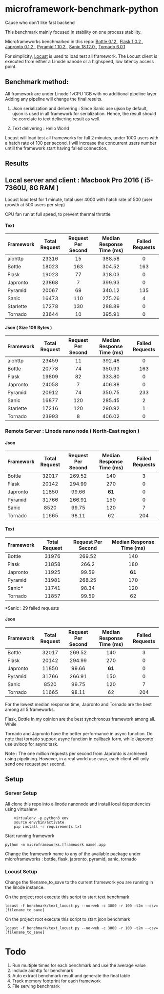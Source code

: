 # microframework-benchmark-python
Cause who don't like fast backend

This benchmark mainly focused in stability on one process stability. 

Microframeworks benchmarked in this repo: [Bottle 0.12 ](https://bottlepy.org/), [Flask 1.0.2 ](http://flask.pocoo.org/), [Japronto 0.1.2 ](https://github.com/squeaky-pl/japronto), [Pyramid 1.10.2 ](https://docs.pylonsproject.org/projects/pyramid/en/latest/index.html), [Sanic 18.12.0 ](https://github.com/huge-success/sanic), [Tornado 6.0.1](https://www.tornadoweb.org/en/stable/)

For simplicity, [Locust](https://locust.io/) is used to load test all framework. The Locust client is executed from either a Linode nanode or a highspeed, low latency access point. 

## Benchmark method:

All framework are under Linode 1vCPU 1GB with no additional pipeline layer. Adding any pipeline will change the final results.

1. Json serialization and delivering : Since Sanic use ujson by default, ujson is used in all framework for serialization. Hence, the result should be correlate to text delivering result as well.

2. Text delivering : Hello World

Locust will load test all frameworks for full 2 minutes, under 1000 users with a hatch rate of 100 per second. I will increase the concurrent users number untill the framework start having failed connection.

## Results

## Local server and client : Macbook Pro 2016 ( i5-7360U, 8G RAM )

Locust load test for 1 minute, total user 4000 with hatch rate of 500 (user growth at 500 users per step)

CPU fan run at full speed, to prevent thermal throttle

#### Text

| Framework  | Total Request  | Request Per Second  | Median Response Time (ms) | Failed Requests |
|------------|:--------------:|:-------------------:|:---------------------:|:---:|
|   aiohttp   |  23316     |  15 | 388.58 | 0 |
|   Bottle   |  18023         | 163  | 304.52 | 163 |
|   Flask    |  19023 | 77 |  318.03 | 0 |
|   Japronto |  23868 |  7 | 399.93  | 0 |
|   Pyramid  |  20067 |  69 | 340.12 | 135 |
|   Sanic    |  16473 | 110  |  275.26 | 4 |
|   Starlette    |  17278 | 130  |  288.89 | 0 |
|   Tornado  |  23644 | 10  |  395.91 | 0 |

#### Json ( Size 106 Bytes )

| Framework  | Total Request  | Request Per Second  | Median Response Time (ms) | Failed Requests |
|------------|:--------------:|:-------------------:|:---------------------:|:---:|
|   aiohttp   |  23459     |  11 | 392.48 | 0 |
|   Bottle   |  20778    |  74 | 350.93 | 163 |
|   Flask    |  19809 | 82  |  333.80 | 0 |
|   Japronto |  24058 |  7 | 406.88  | 0 |
|   Pyramid  |  20912 |  74 | 350.75 | 233 |
|   Sanic    |  16877 | 120  |  285.45 | 2 |
|   Starlette    |  17216 | 120   |  290.92 | 1 |
|   Tornado  |  23993 |  8 | 406.02 | 0 |

### Remote Server : Linode nano node ( North-East region )


#### Json

| Framework  | Total Request  | Request Per Second  | Median Response Time (ms) | Failed Requests |
|------------|:--------------:|:-------------------:|:---------------------:|:---:|
|   Bottle   |  32017         |  269.52 | 140 | 3 |
|   Flask    |  20142 |  294.99 |  270 | 0 |
|   Japronto |  11850 |  99.66 | **61**  | 0 |
|   Pyramid  |  31766 |  266.91 | 150 | 0 |
|   Sanic    |  8520 | 99.75  |  120 | 7 |
|   Tornado  |  11665 | 98.11  |  62 | 204 |

#### Text

| Framework  | Total Request  | Request Per Second  | Median Response Time (ms) |
|------------|:--------------:|:-------------------:|:---------------------:|
|   Bottle   |  31976         |  269.52 | 140 |
|   Flask    |  31858 |  266.2 |  180 |
|   Japronto |  11925 |  99.59 | **61**  |
|   Pyramid  |  31981 |  268.25 | 170 |
|   Sanic*    |  11741 | 98.34  |  120 |
|   Tornado  |  11857 | 99.59  |  62 |

*Sanic : 29 failed requests

#### Json

| Framework  | Total Request  | Request Per Second  | Median Response Time (ms) | Failed Requests |
|------------|:--------------:|:-------------------:|:---------------------:|:---:|
|   Bottle   |  32017         |  269.52 | 140 | 3 |
|   Flask    |  20142 |  294.99 |  270 | 0 |
|   Japronto |  11850 |  99.66 | **61**  | 0 |
|   Pyramid  |  31766 |  266.91 | 150 | 0 |
|   Sanic    |  8520 | 99.75  |  120 | 7 |
|   Tornado  |  11665 | 98.11  |  62 | 204 |

For the lowest median response time, Japronto and Tornado are the best among all 5 frameworks.

Flask, Bottle in my opinion are the best synchronous framework among all. While 

Tornado and Japronto have the better performance in async function. Do note that tornado support async function in callback form, while Japronto use uvloop for async task. 

Note : The one million requests per second from Japronto is archieved using pipelining. However, in a real world use case, each client will only send one request per second.

## Setup

### Server Setup

All clone this repo into a linode nanonode and install local dependencies using virtualenv

```
    virtualenv -p python3 env
    source env/bin/activate
    pip install -r requirements.txt
```

Start running framework
```
python -m microframeworks.[framework name].app
```
Change the framework name to any of the available package under microframeworks : bottle, flask, japronto, pyramid, sanic, tornado

### Locust Setup

Change the filename_to_save to the current framework you are running in the linode instance.

On the project root execute this script to start text benchmark
```
locust -f benchmark/text_locust.py --no-web -c 3000 -r 100 -t2m --csv=[filename_to_save] 
```

On the project root execute this script to start json benchmark
```
locust -f benchmark/text_locust.py --no-web -c 3000 -r 100 -t2m --csv=[filename_to_save] 
```


# Todo

1. Run multiple times for each benchmark and use the average value
2. Include aiohttp for benchmark 
3. Auto extract benchmark result and generate the final table
4. Track memory footprint for each framework
5. File serving benchmark